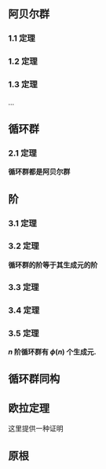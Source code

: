 ## 阿贝尔群

### 1.1 定理

### 1.2 定理

### 1.3 定理

...


## 循环群

### 2.1 定理

**循环群都是阿贝尔群**

## 阶

### 3.1 定理

### 3.2 定理

**循环群的阶等于其生成元的阶**

### 3.3 定理

### 3.4 定理

### 3.5 定理

**$n$ 阶循环群有 $\phi(n)$ 个生成元.**

## 循环群同构

## 欧拉定理

这里提供一种证明

## 原根
